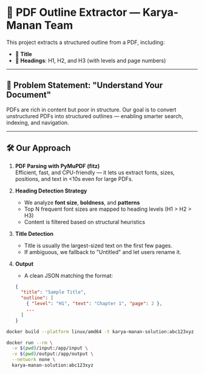 # 🧠 PDF Outline Extractor — Karya-Manan Team

This project extracts a structured outline from a PDF, including:
- 📘 **Title**
- 🧩 **Headings**: H1, H2, and H3 (with levels and page numbers)

---

## 🚀 Problem Statement: "Understand Your Document"
PDFs are rich in content but poor in structure. Our goal is to convert unstructured PDFs into structured outlines — enabling smarter search, indexing, and navigation.

---

## 🛠️ Our Approach

1. **PDF Parsing with PyMuPDF (fitz)**  
   Efficient, fast, and CPU-friendly — it lets us extract fonts, sizes, positions, and text in <10s even for large PDFs.

2. **Heading Detection Strategy**
   - We analyze **font size**, **boldness**, and **patterns**
   - Top N frequent font sizes are mapped to heading levels (H1 > H2 > H3)
   - Content is filtered based on structural heuristics

3. **Title Detection**
   - Title is usually the largest-sized text on the first few pages.
   - If ambiguous, we fallback to "Untitled" and let users rename it.

4. **Output**
   - A clean JSON matching the format:
   ```json
   {
     "title": "Sample Title",
     "outline": [
       { "level": "H1", "text": "Chapter 1", "page": 2 },
       ...
     ]
   }

```bash
docker build --platform linux/amd64 -t karya-manan-solution:abc123xyz .

docker run --rm \
  -v $(pwd)/input:/app/input \
  -v $(pwd)/output:/app/output \
  --network none \
  karya-manan-solution:abc123xyz
